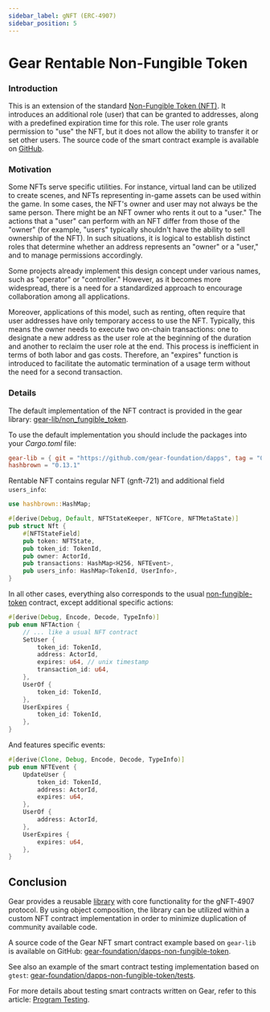 ```yaml
---
sidebar_label: gNFT (ERC-4907)
sidebar_position: 5
---
```


# Gear Rentable Non-Fungible Token

### Introduction

This is an extension of the standard [Non-Fungible Token (NFT)](gnft-721). It introduces an additional role (user) that can be granted to addresses, along with a predefined expiration time for this role. The user role grants permission to "use" the NFT, but it does not allow the ability to transfer it or set other users. The source code of the smart contract example is available on [GitHub](https://github.com/gear-foundation/dapps/tree/master/contracts/rentable-nft).

### Motivation

Some NFTs serve specific utilities. For instance, virtual land can be utilized to create scenes, and NFTs representing in-game assets can be used within the game. In some cases, the NFT's owner and user may not always be the same person. There might be an NFT owner who rents it out to a "user." The actions that a "user" can perform with an NFT differ from those of the "owner" (for example, "users" typically shouldn't have the ability to sell ownership of the NFT). In such situations, it is logical to establish distinct roles that determine whether an address represents an "owner" or a "user," and to manage permissions accordingly.

Some projects already implement this design concept under various names, such as "operator" or "controller." However, as it becomes more widespread, there is a need for a standardized approach to encourage collaboration among all applications.

Moreover, applications of this model, such as renting, often require that user addresses have only temporary access to use the NFT. Typically, this means the owner needs to execute two on-chain transactions: one to designate a new address as the user role at the beginning of the duration and another to reclaim the user role at the end. This process is inefficient in terms of both labor and gas costs. Therefore, an "expires" function is introduced to facilitate the automatic termination of a usage term without the need for a second transaction.

### Details

The default implementation of the NFT contract is provided in the gear library: [gear-lib/non_fungible_token](https://github.com/gear-foundation/dapps/tree/master/contracts/gear-lib/src/tokens).

To use the default implementation you should include the packages into your *Cargo.toml* file:

```toml
gear-lib = { git = "https://github.com/gear-foundation/dapps", tag = "0.3.3" }
hashbrown = "0.13.1"
```

Rentable NFT contains regular NFT (gnft-721) and additional field  `users_info`:

```rust
use hashbrown::HashMap;

#[derive(Debug, Default, NFTStateKeeper, NFTCore, NFTMetaState)]
pub struct Nft {
    #[NFTStateField]
    pub token: NFTState,
    pub token_id: TokenId,
    pub owner: ActorId,
    pub transactions: HashMap<H256, NFTEvent>,
    pub users_info: HashMap<TokenId, UserInfo>,
}
```
In all other cases, everything also corresponds to the usual [non-fungible-token](gnft-721) contract, except additional specific actions:

```rust
#[derive(Debug, Encode, Decode, TypeInfo)]
pub enum NFTAction {
    // ... like a usual NFT contract
    SetUser {
        token_id: TokenId,
        address: ActorId,
        expires: u64, // unix timestamp
        transaction_id: u64,
    },
    UserOf {
        token_id: TokenId,
    },
    UserExpires {
        token_id: TokenId,
    },
}
```
And features specific events:

```rust
#[derive(Clone, Debug, Encode, Decode, TypeInfo)]
pub enum NFTEvent {
    UpdateUser {
        token_id: TokenId,
        address: ActorId,
        expires: u64,
    },
    UserOf {
        address: ActorId,
    },
    UserExpires {
        expires: u64,
    },
}
```

## Conclusion

Gear provides a reusable [library](https://github.com/gear-foundation/dapps/tree/master/contracts/gear-lib) with core functionality for the gNFT-4907 protocol. By using object composition, the library can be utilized within a custom NFT contract implementation in order to minimize duplication of community available code.

A source code of the Gear NFT smart contract example based on `gear-lib` is available on GitHub: [gear-foundation/dapps-non-fungible-token](https://github.com/gear-foundation/dapps/tree/master/contracts/rentable-nft).

See also an example of the smart contract testing implementation based on `gtest`: [gear-foundation/dapps-non-fungible-token/tests](https://github.com/gear-foundation/dapps/tree/master/contracts/rentable-nft/tests).

For more details about testing smart contracts written on Gear, refer to this article: [Program Testing](/docs/developing-contracts/testing).
